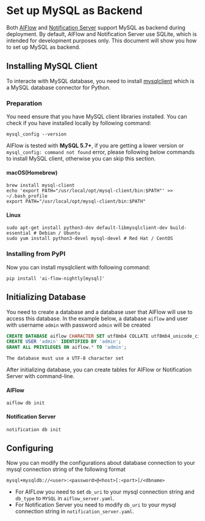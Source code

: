 # Set up MySQL as Backend

Both [AIFlow](../operation/deploying_aiflow_server.md) and [Notification Server](../operation/deploying_notification_server.md) support MySQL as backend during deployment. By default, AIFlow and Notification Server use SQLite, which is intended for development purposes only. This document will show you how to set up MySQL as backend.

## Installing MySQL Client

To interacte with MySQL database, you need to install [mysqlclient](https://github.com/PyMySQL/mysqlclient) which is a MySQL database connector for Python. 

### Preparation

You need ensure that you have MySQL client libraries installed. You can check if you have installed locally by following command:

```shell
mysql_config --version
```

AIFlow is tested with **MySQL 5.7+**, if you are getting a lower version or `mysql_config: command not found` error, please following below commands to install MySQL client, otherwise you can skip this section.

#### macOS(Homebrew)

```shell
brew install mysql-client
echo 'export PATH="/usr/local/opt/mysql-client/bin:$PATH"' >> ~/.bash_profile
export PATH="/usr/local/opt/mysql-client/bin:$PATH"
```

#### Linux

```shell
sudo apt-get install python3-dev default-libmysqlclient-dev build-essential # Debian / Ubuntu
sudo yum install python3-devel mysql-devel # Red Hat / CentOS
```

### Installing from PyPI

Now you can install mysqlclient with following command:

```shell
pip install 'ai-flow-nightly[mysql]'
```

## Initializing Database

You need to create a database and a database user that AIFlow will use to access this database. In the example below, a database `aiflow` and user with username `admin` with password `admin` will be created

```sql
CREATE DATABASE aiflow CHARACTER SET utf8mb4 COLLATE utf8mb4_unicode_ci;
CREATE USER 'admin' IDENTIFIED BY 'admin';
GRANT ALL PRIVILEGES ON aiflow.* TO 'admin';
```

```{note}
The database must use a UTF-8 character set
```

After initializing database, you can create tables for AIFlow or Notification Server with command-line.

#### AIFlow

```shell
aiflow db init
```

#### Notification Server

```shell
notification db init
```

## Configuring

Now you can modify the configurations about database connection to your mysql connection string of the following format

```shell
mysql+mysqldb://<user>:<password>@<host>[:<port>]/<dbname>
```

* For AIFLow you need to set `db_uri` to your mysql connection string and `db_type` to `MYSQL` in `aiflow_server.yaml`.
* For Notification Server you need to modify `db_uri` to your mysql connection string in `notification_server.yaml`.

